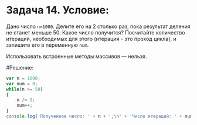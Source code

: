 # Задача 14. Условие:

Дано число `n=1000`. Делите его на 2 столько раз, пока результат деления не станет меньше 50. Какое число получится? Посчитайте количество итераций, необходимых для этого (итерация - это проход цикла), и запишите его в переменную `num`.

Использовать встроенные методы массивов — нельзя.

#Решение:

```javascript
var n = 1000;
var num = 0;
while(n >= 50)
{
    n /= 2;
    num++;
}
console.log('Полученное число: ' + n + ';\n' + 'Число итераций: ' + num + ';');
```